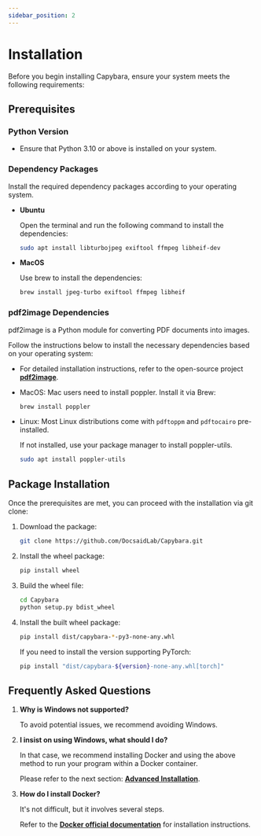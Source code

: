 ```yaml
---
sidebar_position: 2
---
```


# Installation

Before you begin installing Capybara, ensure your system meets the following requirements:

## Prerequisites

### Python Version

- Ensure that Python 3.10 or above is installed on your system.

### Dependency Packages

Install the required dependency packages according to your operating system.

- **Ubuntu**

  Open the terminal and run the following command to install the dependencies:

  ```bash
  sudo apt install libturbojpeg exiftool ffmpeg libheif-dev
  ```

- **MacOS**

  Use brew to install the dependencies:

  ```bash
  brew install jpeg-turbo exiftool ffmpeg libheif
  ```

### pdf2image Dependencies

pdf2image is a Python module for converting PDF documents into images.

Follow the instructions below to install the necessary dependencies based on your operating system:

- For detailed installation instructions, refer to the open-source project [**pdf2image**](https://github.com/Belval/pdf2image).

- MacOS: Mac users need to install poppler. Install it via Brew:

  ```bash
  brew install poppler
  ```

- Linux: Most Linux distributions come with `pdftoppm` and `pdftocairo` pre-installed.

  If not installed, use your package manager to install poppler-utils.

  ```bash
  sudo apt install poppler-utils
  ```

## Package Installation

Once the prerequisites are met, you can proceed with the installation via git clone:

1. Download the package:

   ```bash
   git clone https://github.com/DocsaidLab/Capybara.git
   ```

2. Install the wheel package:

   ```bash
   pip install wheel
   ```

3. Build the wheel file:

   ```bash
   cd Capybara
   python setup.py bdist_wheel
   ```

4. Install the built wheel package:

   ```bash
   pip install dist/capybara-*-py3-none-any.whl
   ```

   If you need to install the version supporting PyTorch:

   ```bash
   pip install "dist/capybara-${version}-none-any.whl[torch]"
   ```

## Frequently Asked Questions

1. **Why is Windows not supported?**

   To avoid potential issues, we recommend avoiding Windows.

2. **I insist on using Windows, what should I do?**

   In that case, we recommend installing Docker and using the above method to run your program within a Docker container.

   Please refer to the next section: [**Advanced Installation**](./advance.md).

3. **How do I install Docker?**

   It's not difficult, but it involves several steps.

   Refer to the [**Docker official documentation**](https://docs.docker.com/get-docker/) for installation instructions.
